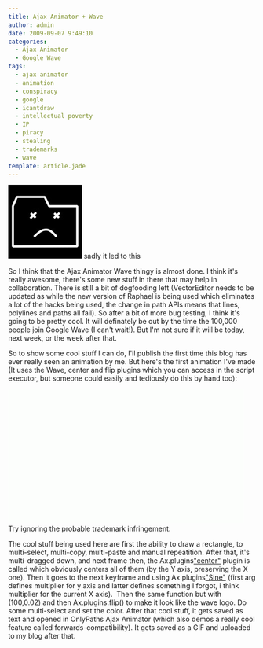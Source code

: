```yaml
---
title: Ajax Animator + Wave
author: admin
date: 2009-09-07 9:49:10
categories:
  - Ajax Animator
  - Google Wave
tags: 
  - ajax animator
  - animation
  - conspiracy
  - google
  - icantdraw
  - intellectual poverty
  - IP
  - piracy
  - stealing
  - trademarks
  - wave
template: article.jade
---
```


[![](SadTab-150x150.jpg)](SadTab.jpg) sadly it led to this

So I think that the Ajax Animator Wave thingy is almost done. I think it's really awesome, there's some new stuff in there that may help in collaboration. There is still a bit of dogfooding left (VectorEditor needs to be updated as while the new version of Raphael is being used which eliminates a lot of the hacks being used, the change in path APIs means that lines, polylines and paths all fail). So after a bit of more bug testing, I think it's going to be pretty cool. It will definately be out by the time the 100,000 people join Google Wave (I can't wait!). But I'm not sure if it will be today, next week, or the week after that.

So to show some cool stuff I can do, I'll publish the first time this blog has ever really seen an animation by me. But here's the first animation I've made (It uses the Wave, center and flip plugins which you can access in the script executor, but someone could easily and tediously do this by hand too):

[![Wavey](Wavey.gif "Wavey")](Wavey.gif) Try ignoring the probable trademark infringement.

The cool stuff being used here are first the ability to draw a rectangle, to multi-select, multi-copy, multi-paste and manual repeatition. After that, it's multi-dragged down, and next frame then, the Ax.plugins["center"]() plugin is called which obviously centers all of them (by the Y axis, preserving the X one). Then it goes to the next keyframe and using Ax.plugins["Sine"](100,0.01) (first arg defines multiplier for y axis and latter defines something I forgot, i think multiplier for the current X axis).  Then the same function but with (100,0.02) and then Ax.plugins.flip() to make it look like the wave logo. Do some multi-select and set the color. After that cool stuff, it gets saved as text and opened in OnlyPaths Ajax Animator (which also demos a really cool feature called forwards-compatibility). It gets saved as a GIF and uploaded to my blog after that.
